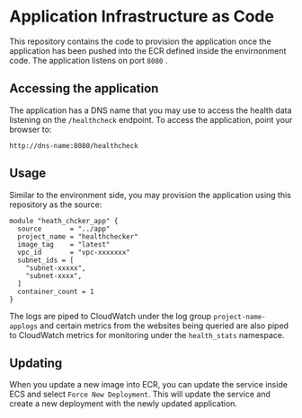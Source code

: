 # Application Infrastructure as Code

This repository contains the code to provision the application once the application has been pushed into the ECR defined inside the envirnonment code.
The application listens on port `8080` .

## Accessing the application

The application has a DNS name that you may use to access the health data listening on the `/healthcheck` endpoint. To access the application, point your browser to:

```
http://dns-name:8080/healthcheck
```

## Usage

Similar to the environment side, you may provision the application using this repository as the source:

```hcl
module "heath_chcker_app" {
  source       = "../app"
  project_name = "healthchecker"
  image_tag    = "latest"
  vpc_id       = "vpc-xxxxxxx"
  subnet_ids = [
    "subnet-xxxxx",
    "subnet-xxxx",
  ]
  container_count = 1
}
```

The logs are piped to CloudWatch under the log group `project-name-applogs` and certain metrics from the websites being queried are also piped to CloudWatch metrics for monitoring under the `health_stats` namespace.

## Updating

When you update a new image into ECR, you can update the service inside ECS and select `Force New Deployment`. This will update the service and create a new deployment with the newly updated application.